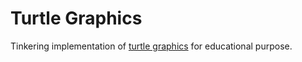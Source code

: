 # Turtle Graphics

Tinkering implementation of [turtle graphics](https://en.wikipedia.org/wiki/Turtle_graphics)
for educational purpose.
